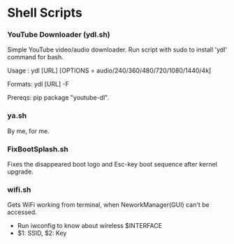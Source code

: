 Shell Scripts
=============

### YouTube Downloader (ydl.sh)
Simple YouTube video/audio downloader. Run script with sudo to install 'ydl' command for bash.

Usage  : ydl [URL] [OPTIONS = audio/240/360/480/720/1080/1440/4k]

Formats: ydl [URL] -F

Prereqs: pip package "youtube-dl".

### ya.sh
By me, for me.

### FixBootSplash.sh
Fixes the disappeared boot logo and Esc-key boot sequence after kernel upgrade.

### wifi.sh
Gets WiFi working from terminal, when NeworkManager(GUI) can't be accessed.
* Run iwconfig to know about wireless $INTERFACE
* $1: SSID, $2: Key
